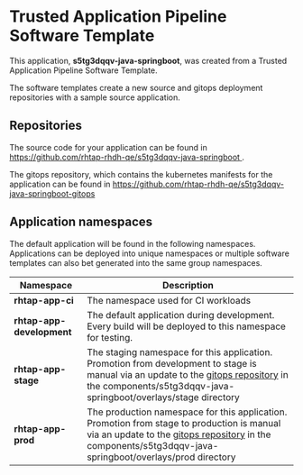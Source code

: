 # Trusted Application Pipeline Software Template

This application, **s5tg3dqqv-java-springboot**, was created from a Trusted Application Pipeline Software Template.

The software templates create a new source and gitops deployment repositories with a sample source application. 

## Repositories

The source code for your application can be found in [https://github.com/rhtap-rhdh-qe/s5tg3dqqv-java-springboot ](https://github.com/rhtap-rhdh-qe/s5tg3dqqv-java-springboot ).
 
The gitops repository, which contains the kubernetes manifests for the application can be found in 
[https://github.com/rhtap-rhdh-qe/s5tg3dqqv-java-springboot-gitops ](https://github.com/rhtap-rhdh-qe/s5tg3dqqv-java-springboot-gitops ) 

## Application namespaces 

The default application will be found in the following namespaces. Applications can be deployed into unique namespaces or multiple software templates can also bet generated into the same group namespaces.  

|  Namespace   |  Description   |  
| -------- | -------- |
| **rhtap-app-ci** | The namespace used for CI workloads |
| **rhtap-app-development** | The default application during development. Every build will be deployed to this namespace for testing. |
| **rhtap-app-stage** | The staging namespace for this application. Promotion from development to stage is manual via an update to the [gitops repository](https://github.com/rhtap-rhdh-qe/s5tg3dqqv-java-springboot-gitops ) in the components/s5tg3dqqv-java-springboot/overlays/stage directory |
| **rhtap-app-prod** | The production namespace for this application. Promotion from stage to production is manual via an update to the [gitops repository](https://github.com/rhtap-rhdh-qe/s5tg3dqqv-java-springboot-gitops ) in the components/s5tg3dqqv-java-springboot/overlays/prod directory |